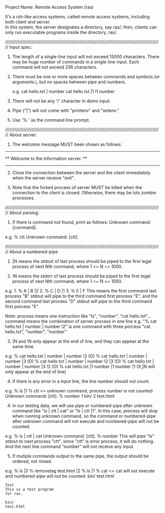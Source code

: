 Project Name: Remote Access System (ras)

It's a rsh-like access systems,
called remote access systems, including both client and server.  
In this system, the server designates a directory, 
say ras/; then, clients can only run executable programs inside the directory, ras/.  

/////////////////////////////////////////////////////////////////////////////////////////////////////
Input spec:

1.	The length of a single-line input will not exceed 15000 characters.
	There may be huge number of commands in a single-line input.
	Each command will not exceed 256 characters.

2.	There must be one or more spaces between commands and symbols (or arguments.),
	but no spaces between pipe and numbers.

	e.g. cat hello.txt | number
	     cat hello.txt |1 !1 number

3.	There will not be any '/' character in demo input.

4.	Pipe ("|") will not come with "printenv" and "setenv."

5.	Use '% ' as the command line prompt.

/////////////////////////////////////////////////////////////////////////////////////////////////////
About server:

1.	The welcome message MUST been shown as follows:
****************************************
** Welcome to the information server. **
****************************************

2.	Close the connection between the server and the client immediately when the server receive "exit".

3.	Note that the forked process of server MUST be killed when the connection to the client is closed.
	Otherwise, there may be lots zombie processes.

/////////////////////////////////////////////////////////////////////////////////////////////////////
About parsing:

1.	If there is command not found, print as follows:
	Unknown command: [command].

e.g. 	% ctt
		Unknown command: [ctt].

/////////////////////////////////////////////////////////////////////////////////////////////////////
About a numbered-pipe

1.	|N means the stdout of last process should be piped to the first legal process of next Nth command, where 1 <= N <= 1000.

2.	!N means the stderr of last process should be piped to the first legal process of next Nth command, where 1 <= N <= 1000.

e.g.
	1. % A | B |2
	2. % C | D |1
	3. % E | F
	This means the first command last process "B" stdout will pipe to the third command first process "E",
	       and the second command last process "D" stdout will pipe to the third command first porcess "E".

Note:
	process means one instruction like "ls", "number", "cat hello.txt"...
	command means the combination of server process in one line
	e.g.
		"% cat hello.txt | number | number !2" is one command with three porcess "cat hello.txt", "number", "number"

3.	|N and !N only appear at the end of line, and they can appear at the same time.

e.g.
	% cat hello.txt | number | number !2		(O)
	% cat hello.txt | number | number |3		(O)
	% cat hello.txt | number | number !2 |3		(O)
	% cat hello.txt | number | number |3 !2		(O)
	% cat hello.txt |1 number |1 number |1		(X,|N will only appear at the end of line)

4.	If there is any error in a input line, the line number should not count.

e.g.
	% ls |1
	% ctt               <= unknown command, process number is not counted
	Unknown command: [ctt].
	% number
	1	bin/
	2	test.html
	
4.	In our testing data, we will use pipe or numbered-pipe after unknown command like "ls | ctt | cat" or "ls | ctt |1". 
	In this case, process will stop when running unknown command, so the command or numbered-pipe after unknown command will not execute and numbered-pipe will not be counted.

e.g.
	% ls | ctt | cat
	Unknown command: [ctt].
	% number
	This will pipe "ls" stdout to next process "ctt", since "ctt" is error process, it will do nothing.
	And the next line command "number" will not receive any input.
	
5.	If mutiple commands output to the same pipe, the output should be ordered, not mixed.

e.g.
	% ls |3
	% removetag test.html |2
	% ls |1
	% cat   <= cat will not execute and numbered-pipe will not be counted.
	bin/
	test.html
	
	Test
	This is a test program
	for ras.

	bin/
	test.html